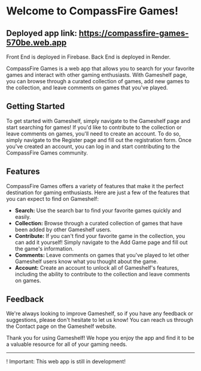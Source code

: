 # Welcome to CompassFire Games!

## Deployed app link: https://compassfire-games-570be.web.app
Front End is deployed in Firebase.
Back End is deployed in Render.

CompassFire Games is a web app that allows you to search for your favorite games and interact with other gaming enthusiasts. With Gameshelf page, you can browse through a curated collection of games, add new games to the collection, and leave comments on games that you've played.

## Getting Started

To get started with Gameshelf, simply navigate to the Gameshelf page and start searching for games! If you'd like to contribute to the collection or leave comments on games, you'll need to create an account. To do so, simply navigate to the Register page and fill out the registration form. Once you've created an account, you can log in and start contributing to the CompassFire Games community.

## Features

CompassFire Games offers a variety of features that make it the perfect destination for gaming enthusiasts. Here are just a few of the features that you can expect to find on Gameshelf:

* **Search:** Use the search bar to find your favorite games quickly and easily.
* **Collection:** Browse through a curated collection of games that have been added by other Gameshelf users.
* **Contribute:** If you can't find your favorite game in the collection, you can add it yourself! Simply navigate to the Add Game page and fill out the game's information.
* **Comments:** Leave comments on games that you've played to let other Gameshelf users know what you thought about the game.
* **Account:** Create an account to unlock all of Gameshelf's features, including the ability to contribute to the collection and leave comments on games.

## Feedback

We're always looking to improve Gameshelf, so if you have any feedback or suggestions, please don't hesitate to let us know! You can reach us through the Contact page on the Gameshelf website.

Thank you for using Gameshelf! We hope you enjoy the app and find it to be a valuable resource for all of your gaming needs.

---

! Important: This web app is still in development!
